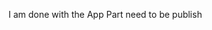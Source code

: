 I am done with the App Part need to be publish            
                                                                                         
                                                                                                   
